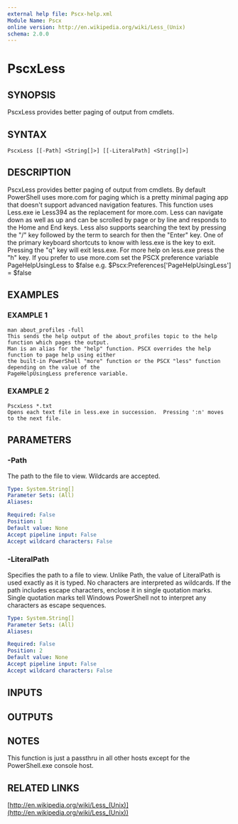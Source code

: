 ```yaml
---
external help file: Pscx-help.xml
Module Name: Pscx
online version: http://en.wikipedia.org/wiki/Less_(Unix)
schema: 2.0.0
---
```


# PscxLess

## SYNOPSIS
PscxLess provides better paging of output from cmdlets.

## SYNTAX

```
PscxLess [[-Path] <String[]>] [[-LiteralPath] <String[]>]
```

## DESCRIPTION
PscxLess provides better paging of output from cmdlets.
By default PowerShell uses more.com for paging which is a pretty minimal paging app that doesn't support advanced
navigation features. 
This function uses Less.exe ie Less394 as the replacement for more.com. 
Less can navigate
down as well as up and can be scrolled by page or by line and responds to the Home and End keys.
Less also
supports searching the text by pressing the "/" key followed by the term to search for then the "Enter" key.
One of the primary keyboard shortcuts to know with less.exe is the key to exit.
Pressing the "q" key will exit
less.exe. 
For more help on less.exe press the "h" key. 
If you prefer to use more.com set the PSCX preference
variable PageHelpUsingLess to $false e.g.
$Pscx:Preferences\['PageHelpUsingLess'\] = $false

## EXAMPLES

### EXAMPLE 1
```
man about_profiles -full
This sends the help output of the about_profiles topic to the help function which pages the output.
Man is an alias for the "help" function. PSCX overrides the help function to page help using either
the built-in PowerShell "more" function or the PSCX "less" function depending on the value of the
PageHelpUsingLess preference variable.
```

### EXAMPLE 2
```
PscxLess *.txt
Opens each text file in less.exe in succession.  Pressing ':n' moves to the next file.
```

## PARAMETERS

### -Path
The path to the file to view. 
Wildcards are accepted.

```yaml
Type: System.String[]
Parameter Sets: (All)
Aliases:

Required: False
Position: 1
Default value: None
Accept pipeline input: False
Accept wildcard characters: False
```

### -LiteralPath
Specifies the path to a file to view.
Unlike Path, the value of LiteralPath is used exactly as it is typed.
No characters are interpreted as wildcards.
If the path includes escape characters, enclose it in
single quotation marks.
Single quotation marks tell Windows PowerShell not to interpret any characters
as escape sequences.

```yaml
Type: System.String[]
Parameter Sets: (All)
Aliases:

Required: False
Position: 2
Default value: None
Accept pipeline input: False
Accept wildcard characters: False
```

## INPUTS

## OUTPUTS

## NOTES
This function is just a passthru in all other hosts except for the PowerShell.exe console host.

## RELATED LINKS

[http://en.wikipedia.org/wiki/Less_(Unix)](http://en.wikipedia.org/wiki/Less_(Unix))

